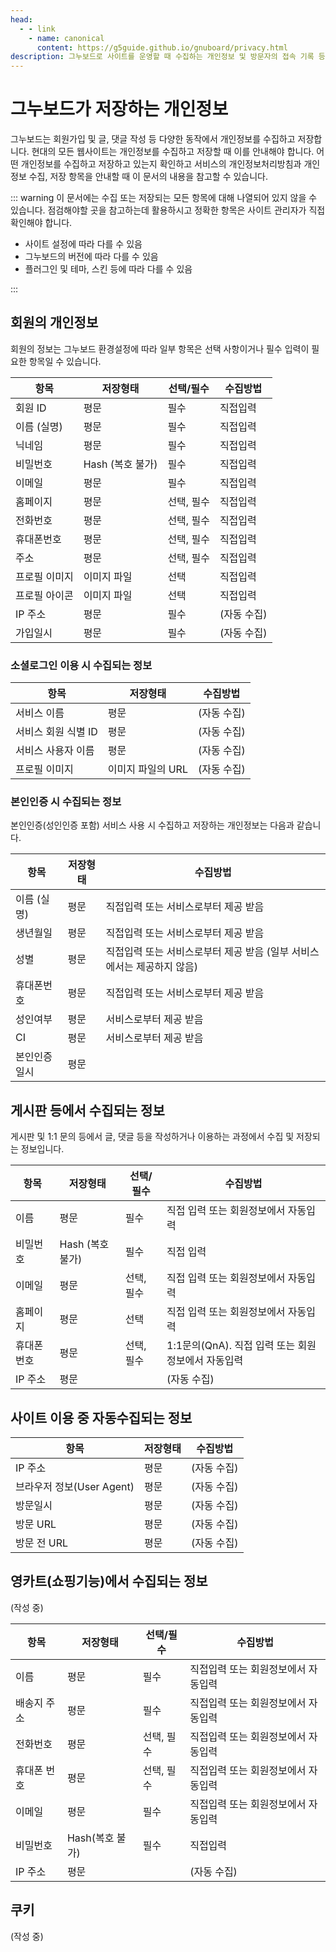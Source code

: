 ```yaml
---
head:
  - - link
    - name: canonical
      content: https://g5guide.github.io/gnuboard/privacy.html
description: 그누보드로 사이트를 운영할 때 수집하는 개인정보 및 방문자의 접속 기록 등 개인정보 수집, 저장, 이용에 대한 안내에 참고할 수 있는 내용을 안내합니다.
---
```


# 그누보드가 저장하는 개인정보

그누보드는 회원가입 및 글, 댓글 작성 등 다양한 동작에서 개인정보를 수집하고 저장합니다. 현대의 모든 웹사이트는 개인정보를 수집하고 저장할 때 이를 안내해야 합니다. 어떤 개인정보를 수집하고 저장하고 있는지 확인하고 서비스의 개인정보처리방침과 개인정보 수집, 저장 항목을 안내할 때 이 문서의 내용을 참고할 수 있습니다.

::: warning
이 문서에는 수집 또는 저장되는 모든 항목에 대해 나열되어 있지 않을 수 있습니다. 점검해야할 곳을 참고하는데 활용하시고 정확한 항목은 사이트 관리자가 직접 확인해야 합니다.

- 사이트 설정에 따라 다를 수 있음
- 그누보드의 버전에 따라 다를 수 있음
- 플러그인 및 테마, 스킨 등에 따라 다를 수 있음

:::

## 회원의 개인정보

회원의 정보는 그누보드 환경설정에 따라 일부 항목은 선택 사항이거나 필수 입력이 필요한 항목일 수 있습니다.

| 항목          | 저장형태         | 선택/필수  | 수집방법    |
| ------------- | ---------------- | ---------- | ----------- |
| 회원 ID       | 평문             | 필수       | 직접입력    |
| 이름 (실명)   | 평문             | 필수       | 직접입력    |
| 닉네임        | 평문             | 필수       | 직접입력    |
| 비밀번호      | Hash (복호 불가) | 필수       | 직접입력    |
| 이메일        | 평문             | 필수       | 직접입력    |
| 홈페이지      | 평문             | 선택, 필수 | 직접입력    |
| 전화번호      | 평문             | 선택, 필수 | 직접입력    |
| 휴대폰번호    | 평문             | 선택, 필수 | 직접입력    |
| 주소          | 평문             | 선택, 필수 | 직접입력    |
| 프로필 이미지 | 이미지 파일      | 선택       | 직접입력    |
| 프로필 아이콘 | 이미지 파일      | 선택       | 직접입력    |
| IP 주소       | 평문             | 필수       | (자동 수집) |
| 가입일시      | 평문             | 필수       | (자동 수집) |

### 소셜로그인 이용 시 수집되는 정보

| 항목                | 저장형태          | 수집방법    |
| ------------------- | ----------------- | ----------- |
| 서비스 이름         | 평문              | (자동 수집) |
| 서비스 회원 식별 ID | 평문              | (자동 수집) |
| 서비스 사용자 이름  | 평문              | (자동 수집) |
| 프로필 이미지       | 이미지 파일의 URL | (자동 수집) |

### 본인인증 시 수집되는 정보

본인인증(성인인증 포함) 서비스 사용 시 수집하고 저장하는 개인정보는 다음과 같습니다.

| 항목         | 저장형태 | 수집방법                                                               |
| ------------ | -------- | ---------------------------------------------------------------------- |
| 이름 (실명)  | 평문     | 직접입력 또는 서비스로부터 제공 받음                                   |
| 생년월일     | 평문     | 직접입력 또는 서비스로부터 제공 받음                                   |
| 성별         | 평문     | 직접입력 또는 서비스로부터 제공 받음 (일부 서비스에서는 제공하지 않음) |
| 휴대폰번호   | 평문     | 직접입력 또는 서비스로부터 제공 받음                                   |
| 성인여부     | 평문     | 서비스로부터 제공 받음                                                 |
| CI           | 평문     | 서비스로부터 제공 받음                                                 |
| 본인인증일시 | 평문     |                                                                        |

## 게시판 등에서 수집되는 정보

게시판 및 1:1 문의 등에서 글, 댓글 등을 작성하거나 이용하는 과정에서 수집 및 저장되는 정보입니다.

| 항목        | 저장형태         | 선택/필수  | 수집방법                                           |
| ----------- | ---------------- | ---------- | -------------------------------------------------- |
| 이름        | 평문             | 필수       | 직접 입력 또는 회원정보에서 자동입력               |
| 비밀번호    | Hash (복호 불가) | 필수       | 직접 입력                                          |
| 이메일      | 평문             | 선택, 필수 | 직접 입력 또는 회원정보에서 자동입력               |
| 홈페이지    | 평문             | 선택       | 직접 입력 또는 회원정보에서 자동입력               |
| 휴대폰 번호 | 평문             | 선택, 필수 | 1:1문의(QnA). 직접 입력 또는 회원정보에서 자동입력 |
| IP 주소     | 평문             |            | (자동 수집)                                        |

## 사이트 이용 중 자동수집되는 정보

| 항목                      | 저장형태 | 수집방법    |
| ------------------------- | -------- | ----------- |
| IP 주소                   | 평문     | (자동 수집) |
| 브라우저 정보(User Agent) | 평문     | (자동 수집) |
| 방문일시                  | 평문     | (자동 수집) |
| 방문 URL                  | 평문     | (자동 수집) |
| 방문 전 URL               | 평문     | (자동 수집) |

## 영카트(쇼핑기능)에서 수집되는 정보

(작성 중)

| 항목        | 저장형태        | 선택/필수  | 수집방법                            |
| ----------- | --------------- | ---------- | ----------------------------------- |
| 이름        | 평문            | 필수       | 직접입력 또는 회원정보에서 자동입력 |
| 배송지 주소 | 평문            | 필수       | 직접입력 또는 회원정보에서 자동입력 |
| 전화번호    | 평문            | 선택, 필수 | 직접입력 또는 회원정보에서 자동입력 |
| 휴대폰 번호 | 평문            | 선택, 필수 | 직접입력 또는 회원정보에서 자동입력 |
| 이메일      | 평문            | 필수       | 직접입력 또는 회원정보에서 자동입력 |
| 비밀번호    | Hash(복호 불가) | 필수       | 직접입력                            |
| IP 주소     | 평문            |            | (자동 수집)                         |

## 쿠키

(작성 중)
